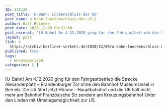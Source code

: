 ```yaml
---
ID: 128120
post_title: 'U-Bahn: Lückenschluss der U5'
post_name: u-bahn-lueckenschluss-der-u5-2
author: Ralf Reineke
post_date: 2020-12-09 08:22:00
post_excerpt: '[U-Bahn] Am 4.12.2020 ging für den Fahrgastbetrieb die Strecke Alexanderplatz – Brandenburger Tor ohne den Bahnhof Museumsinsel in Betrieb. Die U5 fährt jetzt Hönow – Hauptbahnhof und die U6 hält nicht mehr am Bahnhof Französische Str sondern am Kreuzu...'
layout: post
link: >
  https://archiv.berliner-verkehr.de/2020/12/09/u-bahn-lueckenschluss-der-u5-2/
published: true
tags:
  - Uncategorized
categories: [ ]
---
```

[U-Bahn] Am 4.12.2020 ging für den Fahrgastbetrieb die Strecke Alexanderplatz – Brandenburger Tor ohne den Bahnhof Museumsinsel in Betrieb. Die U5 fährt jetzt Hönow – Hauptbahnhof und die U6 hält nicht mehr am Bahnhof Französische Str sondern am Kreuzungsbahnhof Unter den Linden mit Umstiegsmöglichkeit zur U5. 